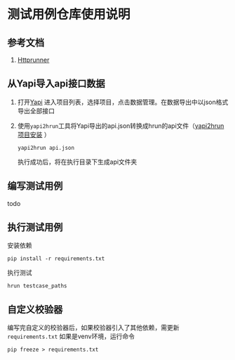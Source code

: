 # 测试用例仓库使用说明

## 参考文档
1. [Httprunner](https://cn.httprunner.org/)

## 从Yapi导入api接口数据
1.  打开[Yapi](http://192.168.1.207:3000/) 进入项目列表，选择项目，点击数据管理。在数据导出中以json格式导出全部接口

2.  使用```yapi2hrun```工具将Yapi导出的api.json转换成hrun的api文件（[yapi2hrun项目安装](http://192.168.1.208:8929/wisonic-cloud/yapi2hrun) ）
    ```shell script
    yapi2hrun api.json
    ```
    执行成功后，将在执行目录下生成api文件夹

## 编写测试用例
   todo
   
## 执行测试用例
   安装依赖
   ```shell script
   pip install -r requirements.txt
   ```
   执行测试
   ```shell script
   hrun testcase_paths
   ```

## 自定义校验器
   编写完自定义的校验器后，如果校验器引入了其他依赖，需更新```requirements.txt```
   如果是venv环境，运行命令
   ```shell script
   pip freeze > requirements.txt
   ```